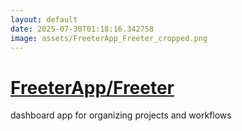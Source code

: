 ```yaml
---
layout: default
date: 2025-07-30T01:18:16.342758
image: assets/FreeterApp_Freeter_cropped.png
---
```


# [FreeterApp/Freeter](https://github.com/FreeterApp/Freeter)

dashboard app for organizing projects and workflows
